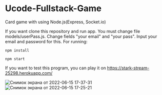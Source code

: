 # Ucode-Fullstack-Game

Card game with using Node.js(Express, Socket.io)

If you want clone this repository and run app. You must change file models/userPass.js. Change fields "your email" and "your pass". Input your email and password for this. For running:


```
npm install
```
```
npm start
```

If you want to test this program, you can play it on https://stark-stream-25298.herokuapp.com/

![Снимок экрана от 2022-06-15 17-37-31](https://user-images.githubusercontent.com/92023832/173854742-39b36e81-6549-49ca-97e4-2349ea5120ed.png)
![Снимок экрана от 2022-06-15 17-25-21](https://user-images.githubusercontent.com/92023832/173854764-d09cb2fa-3c8f-4e7c-ae5c-5482364c0520.png)
